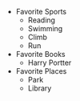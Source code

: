 * Favorite Sports
  * Reading
  * Swimming
  * Climb
  * Run
* Favorite Books
  * Harry Portter
* Favorite Places
  * Park
  * Library
